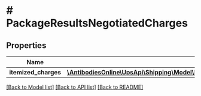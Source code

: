 # # PackageResultsNegotiatedCharges

## Properties

Name | Type | Description | Notes
------------ | ------------- | ------------- | -------------
**itemized_charges** | [**\AntibodiesOnline\UpsApi\Shipping\Model\PackageResultsNegotiatedChargesItemizedCharges**](PackageResultsNegotiatedChargesItemizedCharges.md) |  | [optional]

[[Back to Model list]](../../README.md#models) [[Back to API list]](../../README.md#endpoints) [[Back to README]](../../README.md)
